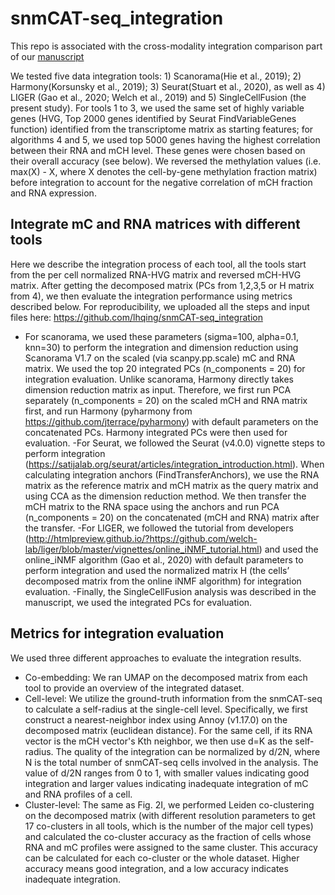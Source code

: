 # snmCAT-seq_integration

This repo is associated with the cross-modality integration comparison part of our [manuscript](http://dx.doi.org/10.1101/2019.12.11.873398)

We tested five data integration tools: 1) Scanorama(Hie et al., 2019); 2) Harmony(Korsunsky et al., 2019); 3) Seurat(Stuart et al., 2020), as well as 4) LIGER (Gao et al., 2020; Welch et al., 2019) and 5) SingleCellFusion (the present study). For tools 1 to 3, we used the same set of highly variable genes (HVG, Top 2000 genes identified by Seurat FindVariableGenes function) identified from the transcriptome matrix as starting features; for algorithms 4 and 5, we used top 5000 genes having the highest correlation between their RNA and mCH level. These genes were chosen based on their overall accuracy (see below). We reversed the methylation values (i.e. max(X) - X, where X denotes the cell-by-gene methylation fraction matrix) before integration to account for the negative correlation of mCH fraction and RNA expression.

## Integrate mC and RNA matrices with different tools

Here we describe the integration process of each tool, all the tools start from the per cell normalized RNA-HVG matrix and reversed mCH-HVG matrix. After getting the decomposed matrix (PCs from 1,2,3,5 or H matrix from 4), we then evaluate the integration performance using metrics described below. For reproducibility, we uploaded all the steps and input files here: https://github.com/lhqing/snmCAT-seq_integration

- For scanorama, we used these parameters (sigma=100, alpha=0.1, knn=30) to perform the integration and dimension reduction using Scanorama V1.7 on the scaled (via scanpy.pp.scale) mC and RNA matrix. We used the top 20 integrated PCs (n_components = 20) for integration evaluation.
Unlike scanorama, Harmony directly takes dimension reduction matrix as input. Therefore, we first run PCA separately (n_components = 20) on the scaled mCH and RNA matrix first, and run Harmony (pyharmony from https://github.com/jterrace/pyharmony) with default parameters on the concatenated PCs. Harmony integrated PCs were then used for evaluation.
-For Seurat, we followed the Seurat (v4.0.0) vignette steps to perform integration (https://satijalab.org/seurat/articles/integration_introduction.html). When calculating integration anchors (FindTransferAnchors), we use the RNA matrix as the reference matrix and mCH matrix as the query matrix and using CCA as the dimension reduction method. We then transfer the mCH matrix to the RNA space using the anchors and run PCA (n_components = 20) on the concatenated (mCH and RNA) matrix after the transfer.
-For LIGER, we followed the tutorial from developers (http://htmlpreview.github.io/?https://github.com/welch-lab/liger/blob/master/vignettes/online_iNMF_tutorial.html) and used the online_iNMF algorithm (Gao et al., 2020) with default parameters to perform integration and used the normalized matrix H (the cells’ decomposed matrix from the online iNMF algorithm) for integration evaluation.
-Finally, the SingleCellFusion analysis was described in the manuscript, we used the integrated PCs for evaluation.

## Metrics for integration evaluation

We used three different approaches to evaluate the integration results. 
- Co-embedding: We ran UMAP on the decomposed matrix from each tool to provide an overview of the integrated dataset.
- Cell-level: We utilize the ground-truth information from the snmCAT-seq to calculate a self-radius at the single-cell level. Specifically, we first construct a nearest-neighbor index using Annoy (v1.17.0) on the decomposed matrix (euclidean distance). For the same cell, if its RNA vector is the mCH vector's Kth neighbor, we then use d=K as the self-radius. The quality of the integration can be normalized by d/2N, where N is the total number of snmCAT-seq cells involved in the analysis. The value of d/2N ranges from 0 to 1, with smaller values indicating good integration and larger values indicating inadequate integration of mC and RNA profiles of a cell.
- Cluster-level: The same as Fig. 2I, we performed Leiden co-clustering on the decomposed matrix (with different resolution parameters to get 17 co-clusters in all tools, which is the number of the major cell types) and calculated the co-cluster accuracy as the fraction of cells whose RNA and mC profiles were assigned to the same cluster. This accuracy can be calculated for each co-cluster or the whole dataset. Higher accuracy means good integration, and a low accuracy indicates inadequate integration. 
